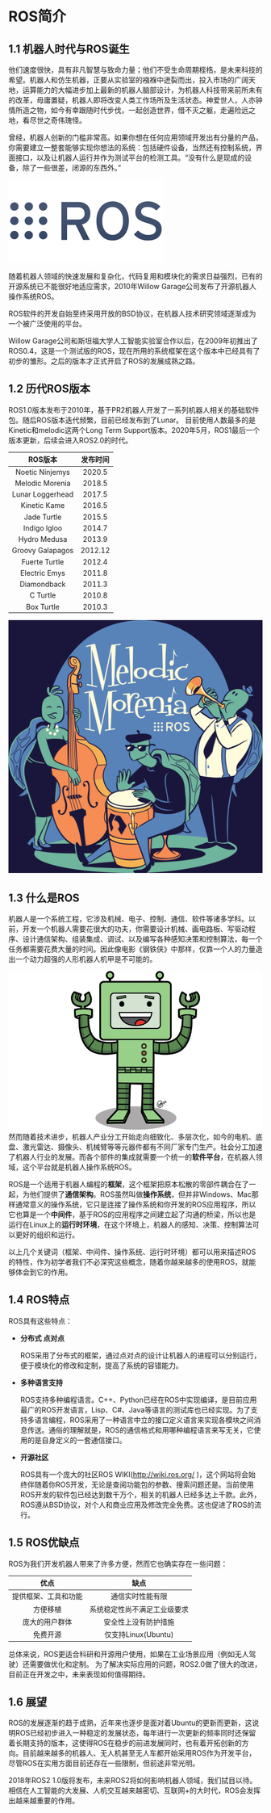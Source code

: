 # ROS简介

## 1.1 机器人时代与ROS诞生

他们速度很快，具有非凡智慧与致命力量；他们不受生命周期桎梏，是未来科技的希望。机器人和仿生机器，正要从实验室的襁褓中迸裂而出，投入市场的广阔天地，运算能力的大幅进步加上最新的机器人脑部设计，为机器人科技带来前所未有的改革，毋庸置疑，机器人即将改变人类工作场所及生活状态。神爱世人，人亦钟情所造之物，如今有幸跟随时代步伐，一起创造世界，借不灭之躯，走遍险远之地，看尽世之奇伟瑰怪。


曾经，机器人创新的门槛非常高。如果你想在任何应用领域开发出有分量的产品，你需要建立一整套能够实现你想法的系统：包括硬件设备，当然还有控制系统，界面接口，以及让机器人运行并作为测试平台的检测工具。“没有什么是现成的设备，除了一些很差，闭源的东西外。”

![机器人操作系统 Robot Operating System](pics/ROS.png)

随着机器人领域的快速发展和复杂化，代码复用和模块化的需求日益强烈，已有的开源系统已不能很好地适应需求，2010年Willow Garage公司发布了开源机器人操作系统ROS。

ROS软件的开发自始至终采用开放的BSD协议，在机器人技术研究领域逐渐成为一个被广泛使用的平台。

  Willow Garage公司和斯坦福大学人工智能实验室合作以后，在2009年初推出了ROS0.4，这是一个测试版的ROS，现在所用的系统框架在这个版本中已经具有了初步的雏形。之后的版本才正式开启了ROS的发展成熟之路。


## 1.2 历代ROS版本

ROS1.0版本发布于2010年，基于PR2机器人开发了一系列机器人相关的基础软件包。随后ROS版本迭代频繁，目前已经发布到了Lunar。 目前使用人数最多的是Kinetic和melodic这两个Long Term Support版本。2020年5月，ROS1最后一个版本更新，后续会进入ROS2.0的时代。

  |    ROS版本    |        发布时间     |
  | :------:    | :------:           |
  |Noetic Ninjemys|2020.5|
  | Melodic Morenia  | 2018.5 |
  | Lunar Loggerhead     |   2017.5 |
  | Kinetic Kame     |   2016.5 |
  | Jade Turtle     |   2015.5 |
  | Indigo lgloo     |   2014.7 |
  | Hydro Medusa    |   2013.9 |
  | Groovy Galapagos     |   2012.12 |
  | Fuerte Turtle     |   2012.4 |
  | Electric Emys     |   2011.8 |
  | Diamondback    |  2011.3  |
  | C Turtle       |  2010.8 |
  | Box Turtle    | 2010.3 |



![](pics/melodic_with_bg.png)

## 1.3  什么是ROS
机器人是一个系统工程，它涉及机械、电子、控制、通信、软件等诸多学科。以前，开发一个机器人需要花很大的功夫，你需要设计机械、画电路板、写驱动程序、设计通信架构、组装集成、调试、以及编写各种感知决策和控制算法，每一个任务都需要花费大量的时间。因此像电影《钢铁侠》中那样，仅靠一个人的力量造出一个动力超强的人形机器人机甲是不可能的。

![](pics/happy-bot.jpeg)
然而随着技术进步，机器人产业分工开始走向细致化、多层次化，如今的电机、底盘、激光雷达、摄像头、机械臂等等元器件都有不同厂家专门生产。社会分工加速了机器人行业的发展。而各个部件的集成就需要一个统一的**软件平台**，在机器人领域，这个平台就是机器人操作系统ROS。

ROS是一个适用于机器人编程的**框架**，这个框架把原本松散的零部件耦合在了一起，为他们提供了**通信架构**。ROS虽然叫做**操作系统**，但并非Windows、Mac那样通常意义的操作系统，它只是连接了操作系统和你开发的ROS应用程序，所以它也算是一个**中间件**，基于ROS的应用程序之间建立起了沟通的桥梁，所以也是运行在Linux上的**运行时环境**，在这个环境上，机器人的感知、决策、控制算法可以更好的组织和运行。

以上几个关键词（框架、中间件、操作系统、运行时环境）都可以用来描述ROS的特性，作为初学者我们不必深究这些概念，随着你越来越多的使用ROS，就能够体会到它的作用。

## 1.4 ROS特点

ROS具有这些特点：
* **分布式 点对点**

  ROS采用了分布式的框架，通过点对点的设计让机器人的进程可以分别运行，便于模块化的修改和定制，提高了系统的容错能力。

* **多种语言支持**

  ROS支持多种编程语言。C++、Python已经在ROS中实现编译，是目前应用最广的ROS开发语言，Lisp、C#、Java等语言的测试库也已经实现。为了支持多语言编程，ROS采用了一种语言中立的接口定义语言来实现各模块之间消息传送。通俗的理解就是，ROS的通信格式和用哪种编程语言来写无关，它使用的是自身定义的一套通信接口。
  
* **开源社区**

  ROS具有一个庞大的社区ROS WIKI(http://wiki.ros.org/ )，这个网站将会始终伴随着你ROS开发，无论是查阅功能包的参数、搜索问题还是。当前使用ROS开发的软件包已经达到数千万个，相关的机器人已经多达上千款。此外，ROS遵从BSD协议，对个人和商业应用及修改完全免费。这也促进了ROS的流行。

## 1.5 ROS优缺点

ROS为我们开发机器人带来了许多方便，然而它也确实存在一些问题：

  |    优点    |        缺点     |
  | :------:    | :------:           |
  | 提供框架、工具和功能     |   通信实时性能有限 |
  | 方便移植    |  系统稳定性尚不满足工业级要求  |
  | 庞大的用户群体       |  安全性上没有防护措施 |
  | 免费开源    |  仅支持Linux(Ubuntu) |

总体来说，ROS更适合科研和开源用户使用，如果在工业场景应用（例如无人驾驶）还需要做优化和定制。 为了解决实际应用的问题，ROS2.0做了很大的改进，目前正在开发之中，未来表现如何值得期待。

## 1.6 展望
ROS的发展逐渐的趋于成熟，近年来也逐步是面对着Ubuntu的更新而更新，这说明ROS已经初步进入一种稳定的发展状态，每年进行一次更新的频率同时还保留着长期支持的版本，这使得ROS在稳步的前进发展同时，也有着开拓创新的方向。目前越来越多的机器人、无人机甚至无人车都开始采用ROS作为开发平台，尽管ROS在实用方面目前还存在一些限制，但前途非常光明。

2018年ROS2 1.0版将发布，未来ROS2将如何影响机器人领域，我们拭目以待。相信在人工智能的大发展、人机交互越来越密切、互联网+的大时代，ROS会发挥出越来越重要的作用。
